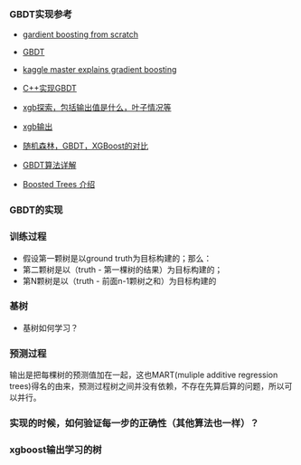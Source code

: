 
### GBDT实现参考
- [gardient boosting from scratch](https://medium.com/mlreview/gradient-boosting-from-scratch-1e317ae4587d)
- [GBDT](https://m.youtube.com/watch?v=sRktKszFmSk)
- [kaggle master explains gradient boosting](http://blog.kaggle.com/2017/01/23/a-kaggle-master-explains-gradient-boosting/)
- [C++实现GBDT](https://juejin.im/post/5b49505c6fb9a04fab44ff5b#heading-9)

- [xgb探索，包括输出值是什么，叶子情况等](https://blog.csdn.net/kizgel/article/details/78261672)
- [xgb输出](https://blog.csdn.net/CY_TEC/article/details/80209453)
- [随机森林，GBDT，XGBoost的对比](https://blog.csdn.net/yingfengfeixiang/article/details/80210145)
- [GBDT算法详解](https://www.zybuluo.com/Dounm/note/1031900#5-xgboost%E7%9A%84%E4%BC%98%E5%8C%96)
- [Boosted Trees 介绍](http://xgboost.apachecn.org/cn/latest/model.html)

### GBDT的实现

### 训练过程
- 假设第一颗树是以ground truth为目标构建的；那么：
- 第二颗树是以（truth - 第一棵树的结果）为目标构建的；
- 第N颗树是以（truth - 前面n-1颗树之和）为目标构建的

### 基树
- 基树如何学习？

### 预测过程
输出是把每棵树的预测值加在一起，这也MART(muliple additive regression trees)得名的由来，预测过程树之间并没有依赖，不存在先算后算的问题，所以可以并行。

### 实现的时候，如何验证每一步的正确性（其他算法也一样）？

### xgboost输出学习的树

